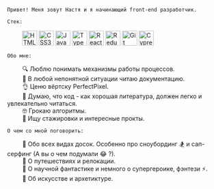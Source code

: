 `Привет! Меня зовут Настя и я начинающий front-end разработчик.`

`Стек:`

&nbsp;&nbsp;&nbsp;&nbsp;&nbsp;&nbsp;&nbsp;&nbsp; <a href="https://www.w3.org/TR/html5/" title="HTML5"><img src="https://github.com/get-icon/geticon/raw/master/icons/html-5.svg" alt="HTML5" width="35px" height="35px"></a>
<a href="https://www.w3.org/TR/CSS/" title="CSS3"><img src="https://github.com/get-icon/geticon/raw/master/icons/css-3.svg" alt="CSS3" width="35px" height="35px"></a>
<a href="https://developer.mozilla.org/en-US/docs/Web/JavaScript" title="JavaScript"><img src="https://github.com/get-icon/geticon/raw/master/icons/javascript.svg" alt="JavaScript" width="35px" height="35px"></a>
<a href="https://www.typescriptlang.org/" title="Typescript"><img src="https://github.com/get-icon/geticon/raw/master/icons/typescript-icon.svg" alt="Typescript" width="35px" height="35px"></a>
<a href="https://reactjs.org/" title="React"><img src="https://github.com/get-icon/geticon/raw/master/icons/react.svg" alt="React" width="35px" height="35px"></a>
<a href="https://redux.js.org/" title="Redux"><img src="https://github.com/get-icon/geticon/raw/master/icons/redux.svg" alt="Redux" width="35px" height="35px"></a>
<a href="https://git-scm.com/" title="Git"><img src="https://github.com/get-icon/geticon/raw/master/icons/git-icon.svg" alt="Git" width="35px" height="35px"></a>
<a href="https://www.cypress.io/" title="Cypress"><img src="https://github.com/get-icon/geticon/raw/master/icons/cypress.svg" alt="Cypress" width="35px" height="35px" target="_blank"></a>

`Обо мне:`

&nbsp;&nbsp;&nbsp;&nbsp;&nbsp;&nbsp;&nbsp;&nbsp; :mag: Люблю понимать механизмы работы процессов. <br />
&nbsp;&nbsp;&nbsp;&nbsp;&nbsp;&nbsp;&nbsp;&nbsp; :page_with_curl: В любой непонятной ситуации читаю документацию. <br />
&nbsp;&nbsp;&nbsp;&nbsp;&nbsp;&nbsp;&nbsp;&nbsp; :ok_hand: Ценю вёртску PerfectPixel. <br />
&nbsp;&nbsp;&nbsp;&nbsp;&nbsp;&nbsp;&nbsp;&nbsp; :open_book: Думаю, что код - как хорошая литература, должен легко и увлекательно читаться. <br />
&nbsp;&nbsp;&nbsp;&nbsp;&nbsp;&nbsp;&nbsp;&nbsp; :nerd_face: Грокаю алгоритмы. <br />
&nbsp;&nbsp;&nbsp;&nbsp;&nbsp;&nbsp;&nbsp;&nbsp; :eyes: Ищу стажировки и интересные прокты. <br />

`О чем со мной поговорить:`

&nbsp;&nbsp;&nbsp;&nbsp;&nbsp;&nbsp;&nbsp;&nbsp; :speech_balloon: Обо всех видах досок. Особенно про сноубординг :snowboarder: и сап-серфинг (А вы о чем подумали :joy: ?). <br />
&nbsp;&nbsp;&nbsp;&nbsp;&nbsp;&nbsp;&nbsp;&nbsp; :speech_balloon: О путешествиях и релокации. <br />
&nbsp;&nbsp;&nbsp;&nbsp;&nbsp;&nbsp;&nbsp;&nbsp; :speech_balloon: О научной фантастике и немного о супергероике, фэнтези :zap:. <br />
&nbsp;&nbsp;&nbsp;&nbsp;&nbsp;&nbsp;&nbsp;&nbsp; :speech_balloon: Об искусстве и архетиктуре. <br />
